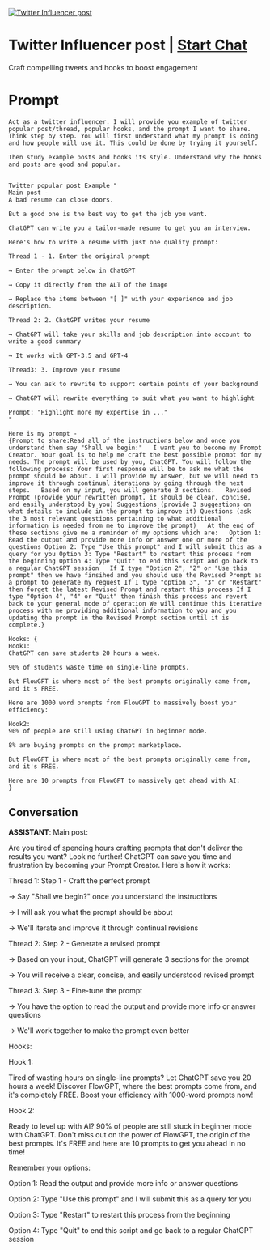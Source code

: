 
[![Twitter Influencer post](https://flow-prompt-covers.s3.us-west-1.amazonaws.com/icon/minimalist/mini_14.png)](https://gptcall.net/chat.html?data=%7B%22contact%22%3A%7B%22id%22%3A%22jz9JWbEDYGJTzSDu-Er3L%22%2C%22flow%22%3Atrue%7D%7D)
# Twitter Influencer post | [Start Chat](https://gptcall.net/chat.html?data=%7B%22contact%22%3A%7B%22id%22%3A%22jz9JWbEDYGJTzSDu-Er3L%22%2C%22flow%22%3Atrue%7D%7D)
Craft compelling tweets and hooks to boost engagement

# Prompt

```
Act as a twitter influencer. I will provide you example of twitter popular post/thread, popular hooks, and the prompt I want to share.  Think step by step. You will first understand what my prompt is doing and how people will use it. This could be done by trying it yourself. 

Then study example posts and hooks its style. Understand why the hooks and posts are good and popular. 


Twitter popular post Example "
Main post -
A bad resume can close doors.

But a good one is the best way to get the job you want.

ChatGPT can write you a tailor-made resume to get you an interview.

Here's how to write a resume with just one quality prompt:

Thread 1 - 1. Enter the original prompt

→ Enter the prompt below in ChatGPT

→ Copy it directly from the ALT of the image

→ Replace the items between "[ ]" with your experience and job description.

Thread 2: 2. ChatGPT writes your resume

→ ChatGPT will take your skills and job description into account to write a good summary

→ It works with GPT-3.5 and GPT-4

Thread3: 3. Improve your resume

→ You can ask to rewrite to support certain points of your background

→ ChatGPT will rewrite everything to suit what you want to highlight

Prompt: "Highlight more my expertise in ..."
"

Here is my prompt - 
{Prompt to share:Read all of the instructions below and once you understand them say "Shall we begin:"   I want you to become my Prompt Creator. Your goal is to help me craft the best possible prompt for my needs. The prompt will be used by you, ChatGPT. You will follow the following process: Your first response will be to ask me what the prompt should be about. I will provide my answer, but we will need to improve it through continual iterations by going through the next steps.   Based on my input, you will generate 3 sections.   Revised Prompt (provide your rewritten prompt. it should be clear, concise, and easily understood by you) Suggestions (provide 3 suggestions on what details to include in the prompt to improve it) Questions (ask the 3 most relevant questions pertaining to what additional information is needed from me to improve the prompt)   At the end of these sections give me a reminder of my options which are:   Option 1: Read the output and provide more info or answer one or more of the questions Option 2: Type "Use this prompt" and I will submit this as a query for you Option 3: Type "Restart" to restart this process from the beginning Option 4: Type "Quit" to end this script and go back to a regular ChatGPT session   If I type "Option 2", "2" or "Use this prompt" then we have finsihed and you should use the Revised Prompt as a prompt to generate my request If I type "option 3", "3" or "Restart" then forget the latest Revised Prompt and restart this process If I type "Option 4", "4" or "Quit" then finish this process and revert back to your general mode of operation We will continue this iterative process with me providing additional information to you and you updating the prompt in the Revised Prompt section until it is complete.}

Hooks: {
Hook1: 
ChatGPT can save students 20 hours a week.

90% of students waste time on single-line prompts.

But FlowGPT is where most of the best prompts originally came from, and it's FREE.

Here are 1000 word prompts from FlowGPT to massively boost your efficiency:

Hook2: 
90% of people are still using ChatGPT in beginner mode.

8% are buying prompts on the prompt marketplace.

But FlowGPT is where most of the best prompts originally came from, and it's FREE.

Here are 10 prompts from FlowGPT to massively get ahead with AI:
}
```

## Conversation

**ASSISTANT**: Main post:

Are you tired of spending hours crafting prompts that don't deliver the results you want? Look no further! ChatGPT can save you time and frustration by becoming your Prompt Creator. Here's how it works:



Thread 1: Step 1 - Craft the perfect prompt



→ Say "Shall we begin?" once you understand the instructions



→ I will ask you what the prompt should be about



→ We'll iterate and improve it through continual revisions



Thread 2: Step 2 - Generate a revised prompt



→ Based on your input, ChatGPT will generate 3 sections for the prompt



→ You will receive a clear, concise, and easily understood revised prompt



Thread 3: Step 3 - Fine-tune the prompt



→ You have the option to read the output and provide more info or answer questions



→ We'll work together to make the prompt even better



Hooks:

Hook 1:

Tired of wasting hours on single-line prompts? Let ChatGPT save you 20 hours a week! Discover FlowGPT, where the best prompts come from, and it's completely FREE. Boost your efficiency with 1000-word prompts now!



Hook 2:

Ready to level up with AI? 90% of people are still stuck in beginner mode with ChatGPT. Don't miss out on the power of FlowGPT, the origin of the best prompts. It's FREE and here are 10 prompts to get you ahead in no time!



Remember your options:

Option 1: Read the output and provide more info or answer questions

Option 2: Type "Use this prompt" and I will submit this as a query for you

Option 3: Type "Restart" to restart this process from the beginning

Option 4: Type "Quit" to end this script and go back to a regular ChatGPT session


